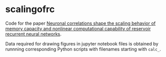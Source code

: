 # scalingofrc
Code for the paper [Neuronal correlations shape the scaling behavior of memory capacity and nonlinear computational capability of reservoir recurrent neural networks](https://arxiv.org/abs/2504.19657).

Data required for drawing figures in jupyter notebook files is obtained by runnning corresponding Python scripts with filenames starting with `calc_`. 
